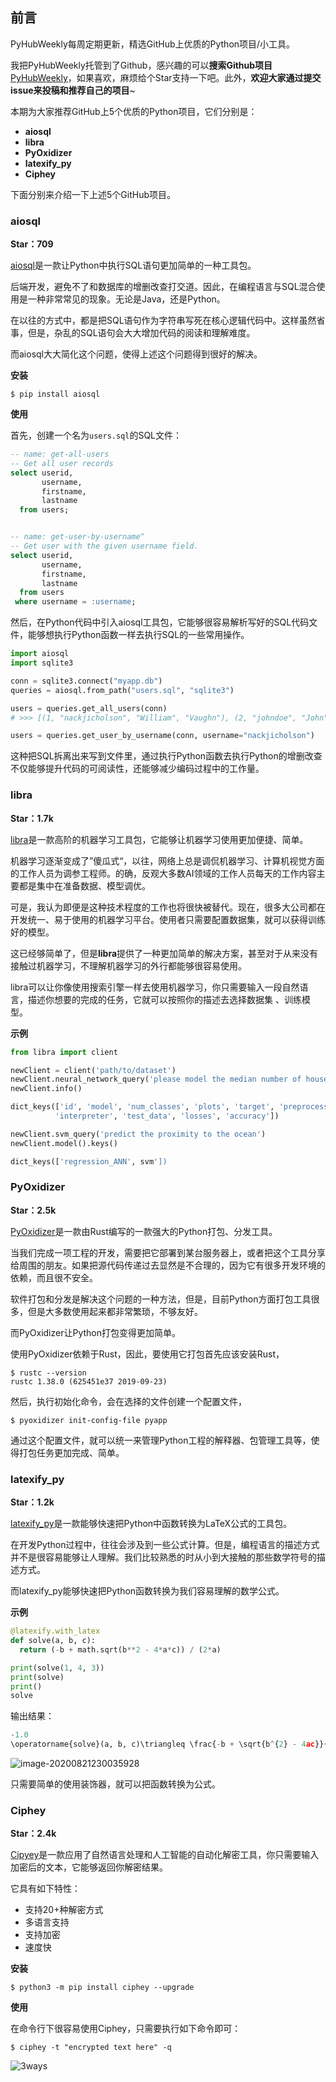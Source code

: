 ## 前言

PyHubWeekly每周定期更新，精选GitHub上优质的Python项目/小工具。

我把PyHubWeekly托管到了Github，感兴趣的可以**搜索Github项目**[PyHubWeekly](Jackpopc/PyHubWeekly)，如果喜欢，麻烦给个Star支持一下吧。此外，**欢迎大家通过提交issue来投稿和推荐自己的项目**~

本期为大家推荐GitHub上5个优质的Python项目，它们分别是：

- **aiosql**
- **libra**
- **PyOxidizer**
- **latexify_py**
- **Ciphey**

下面分别来介绍一下上述5个GitHub项目。

### aiosql

**Star：709**

[aiosql](https://github.com/nackjicholson/aiosql)是一款让Python中执行SQL语句更加简单的一种工具包。

后端开发，避免不了和数据库的增删改查打交道。因此，在编程语言与SQL混合使用是一种非常常见的现象。无论是Java，还是Python。

在以往的方式中，都是把SQL语句作为字符串写死在核心逻辑代码中。这样虽然省事，但是，杂乱的SQL语句会大大增加代码的阅读和理解难度。

而aiosql大大简化这个问题，使得上述这个问题得到很好的解决。

**安装**

```shell
$ pip install aiosql
```

**使用**

首先，创建一个名为`users.sql`的SQL文件：

```sql
-- name: get-all-users
-- Get all user records
select userid,
       username,
       firstname,
       lastname
  from users;


-- name: get-user-by-username^
-- Get user with the given username field.
select userid,
       username,
       firstname,
       lastname
  from users
 where username = :username;
```

然后，在Python代码中引入aiosql工具包，它能够很容易解析写好的SQL代码文件，能够想执行Python函数一样去执行SQL的一些常用操作。

```python
import aiosql
import sqlite3

conn = sqlite3.connect("myapp.db")
queries = aiosql.from_path("users.sql", "sqlite3")

users = queries.get_all_users(conn)
# >>> [(1, "nackjicholson", "William", "Vaughn"), (2, "johndoe", "John", "Doe"), ...]

users = queries.get_user_by_username(conn, username="nackjicholson")
```

这种把SQL拆离出来写到文件里，通过执行Python函数去执行Python的增删改查不仅能够提升代码的可阅读性，还能够减少编码过程中的工作量。

### libra

**Star：1.7k**

[libra](https://github.com/Palashio/libra)是一款高阶的机器学习工具包，它能够让机器学习使用更加便捷、简单。

机器学习逐渐变成了”傻瓜式“，以往，网络上总是调侃机器学习、计算机视觉方面的工作人员为调参工程师。的确，反观大多数AI领域的工作人员每天的工作内容主要都是集中在准备数据、模型调优。

可是，我认为即便是这种技术程度的工作也将很快被替代。现在，很多大公司都在开发统一、易于使用的机器学习平台。使用者只需要配置数据集，就可以获得训练好的模型。

这已经够简单了，但是**libra**提供了一种更加简单的解决方案，甚至对于从来没有接触过机器学习，不理解机器学习的外行都能够很容易使用。

libra可以让你像使用搜索引擎一样去使用机器学习，你只需要输入一段自然语言，描述你想要的完成的任务，它就可以按照你的描述去选择数据集 、训练模型。

**示例**

```python
from libra import client

newClient = client('path/to/dataset') 
newClient.neural_network_query('please model the median number of households')
newClient.info()

dict_keys(['id', 'model', 'num_classes', 'plots', 'target', 'preprocesser', 
          'interpreter', 'test_data', 'losses', 'accuracy'])

newClient.svm_query('predict the proximity to the ocean')
newClient.model().keys()

dict_keys(['regression_ANN', svm'])
```



### PyOxidizer

**Star：2.5k**

[PyOxidizer](https://github.com/indygreg/PyOxidizer)是一款由Rust编写的一款强大的Python打包、分发工具。

当我们完成一项工程的开发，需要把它部署到某台服务器上，或者把这个工具分享给周围的朋友。如果把源代码传递过去显然是不合理的，因为它有很多开发环境的依赖，而且很不安全。

软件打包和分发是解决这个问题的一种方法，但是，目前Python方面打包工具很多，但是大多数使用起来都非常繁琐，不够友好。

而PyOxidizer让Python打包变得更加简单。

使用PyOxidizer依赖于Rust，因此，要使用它打包首先应该安装Rust，

```shell
$ rustc --version
rustc 1.38.0 (625451e37 2019-09-23)
```

然后，执行初始化命令，会在选择的文件创建一个配置文件，

```shell
$ pyoxidizer init-config-file pyapp
```

通过这个配置文件，就可以统一来管理Python工程的解释器、包管理工具等，使得打包任务更加完成、简单。

### latexify_py

**Star：1.2k**

[latexify_py](https://github.com/google/latexify_py)是一款能够快速把Python中函数转换为LaTeX公式的工具包。

在开发Python过程中，往往会涉及到一些公式计算。但是，编程语言的描述方式并不是很容易能够让人理解。我们比较熟悉的时从小到大接触的那些数学符号的描述方式。

而latexify_py能够快速把Python函数转换为我们容易理解的数学公式。

**示例**

```python
@latexify.with_latex
def solve(a, b, c):
  return (-b + math.sqrt(b**2 - 4*a*c)) / (2*a)

print(solve(1, 4, 3))
print(solve)
print()
solve
```

输出结果：

```python
-1.0
\operatorname{solve}(a, b, c)\triangleq \frac{-b + \sqrt{b^{2} - 4ac}}{2a}
```

![image-20200821230035928](https://gitee.com/sharetech_lee/blogimg/raw/master/imgs/image-20200821230035928.png)

只需要简单的使用装饰器，就可以把函数转换为公式。

### Ciphey

**Star：2.4k**

[Cipyey](https://github.com/Ciphey/Ciphey)是一款应用了自然语言处理和人工智能的自动化解密工具，你只需要输入加密后的文本，它能够返回你解密结果。

它具有如下特性：

- 支持20+种解密方式
- 多语言支持
- 支持加密
- 速度快

**安装**

```shell
$ python3 -m pip install ciphey --upgrade
```

**使用**

在命令行下很容易使用Ciphey，只需要执行如下命令即可：

```shell
$ ciphey -t "encrypted text here" -q
```

![3ways](https://gitee.com/sharetech_lee/blogimg/raw/master/imgs/3ways.gif)

